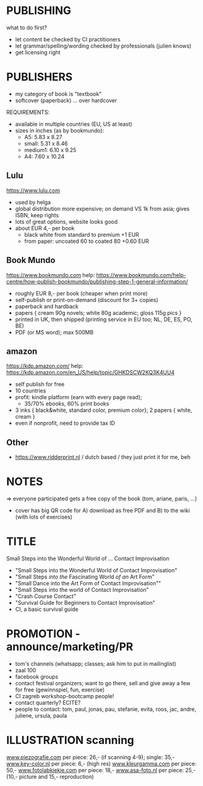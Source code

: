 PUBLISHING
====================================================================================================

what to do first?

* let content be checked by CI practitioners
* let grammar/spelling/wording checked by professionals (julien knows)
* get licensing right

PUBLISHERS
====================================================================================================

* my category of book is "textbook"
* softcover (paperback) ... over hardcover

REQUIREMENTS:
* available in multiple countries (EU, US at least)
* sizes in inches (as by bookmundo):
  * A5: 5.83 x 8.27
  * small: 5.31 x 8.46
  * medium1: 6.10 x 9.25
  * A4: 7.60 x 10.24

Lulu
------------------------------------------------------------------------
https://www.lulu.com
* used by helga
* global distribution more expensive; on demand VS 1k from asia; gives ISBN, keep rights
* lots of great options, website looks good
* about EUR 4,- per book
  * black white from standard to premium +1 EUR
  * from paper: uncoated 60 to coated 80 +0.60 EUR


Book Mundo
------------------------------------------------------------------------
https://www.bookmundo.com
help: https://www.bookmundo.com/help-centre/how-publish-bookmundo/publishing-step-1-general-information/
* roughly EUR 8,- per book (cheaper when print more)
* self-publish or print-on-demand (discount for 3+ copies)
* paperback and hardback
* papers { cream 90g novels; white 80g academic; gloss 115g pics }
* printed in UK, then shipped (printing service in EU too; NL, DE, ES, PO, BE)
* PDF (or MS word); max 500MB

amazon
------------------------------------------------------------------------
https://kdp.amazon.com/
help: https://kdp.amazon.com/en_US/help/topic/GHKDSCW2KQ3K4UU4

* self publish for free
* 10 countries
* profit: kindle platform (earn with every page read);
  * 35/70% ebooks, 60% print books
* 3 inks { black&white, standard color, premium color}; 2 papers { white, cream }
* even if nonprofit, need to provide tax ID

Other
------------------------------------------------------------------------
* https://www.ridderprint.nl / dutch based / they just print it for me, beh

NOTES
====================================================================================================
=> everyone participated gets a free copy of the book (tom, ariane, paris, ...)
* cover has big QR code for A) download as free PDF and B) to the wiki (with lots of exercises)

TITLE
====================================================================================================
Small Steps
into the
Wonderful World
of ...
Contact Improvisation

* "Small Steps into the Wonderful World of Contact Improvisation"
* "Small Steps _into the_ Fascinating World _of an_ Art Form"
* "Small Dance into the Art Form of Contact Improvisation""
* "Small Steps into the world of Contact Improvisation"
* "Crash Course Contact"
* "Survival Guide for Beginners to Contact Improvisation"
* CI, a basic survival guide

PROMOTION - announce/marketing/PR
====================================================================================================
* tom's channels (whatsapp; classes; ask him to put in mailinglist)
* zaal 100
* facebook groups
* contact festival organizers; want to go there, sell and give away a few for free (gewinnspiel, fun, exercise)
* CI zagreb workshop-bootcamp people!
* contact quarterly? ECITE?
* people to contact: tom, paul, jonas, pau, stefanie, evita, roos, jac, andre, juliene, ursula, paula


ILLUSTRATION scanning
====================================================================================================
www.piezografie.com
  per piece: 26,- (if scanning 4-9); single: 35,-
www.key-color.nl
  per piece: 6,- (high res)
www.kleurgamma.com
  per piece: 50,-
www.fotolabkiekie.com
  per piece: 18,-
www.asa-foto.nl
  per piece: 25,- (10,- picture and 15,- reproduction)